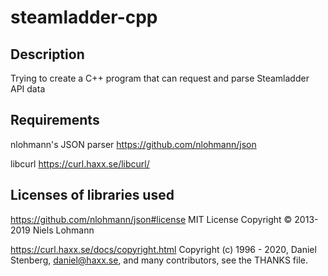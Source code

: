 # steamladder-cpp


## Description
Trying to create a C++ program that can request and parse Steamladder API data


## Requirements

nlohmann's JSON parser
https://github.com/nlohmann/json

libcurl
https://curl.haxx.se/libcurl/









## Licenses of libraries used

https://github.com/nlohmann/json#license
MIT License Copyright © 2013-2019 Niels Lohmann

https://curl.haxx.se/docs/copyright.html
Copyright (c) 1996 - 2020, Daniel Stenberg, daniel@haxx.se, and many contributors, see the THANKS file.
